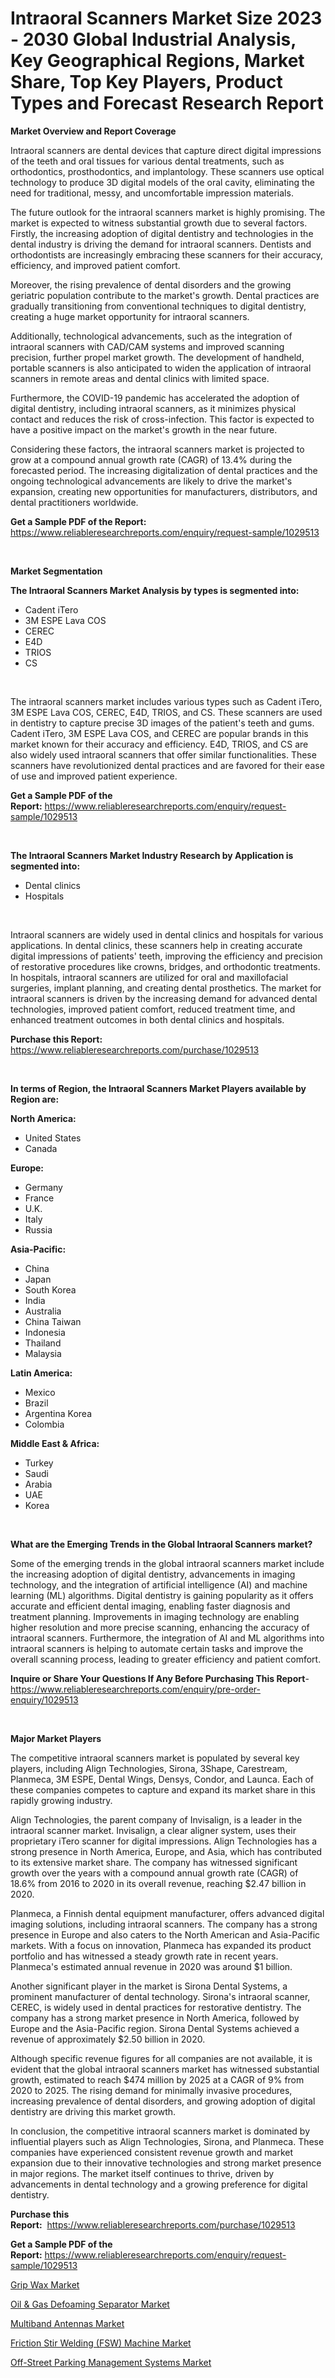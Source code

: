 <p><h1>Intraoral Scanners Market Size 2023 - 2030 Global Industrial Analysis, Key Geographical Regions, Market Share, Top Key Players, Product Types and Forecast Research Report</h1></p><p><strong>Market Overview and Report Coverage</strong></p>
<p><p>Intraoral scanners are dental devices that capture direct digital impressions of the teeth and oral tissues for various dental treatments, such as orthodontics, prosthodontics, and implantology. These scanners use optical technology to produce 3D digital models of the oral cavity, eliminating the need for traditional, messy, and uncomfortable impression materials.</p><p>The future outlook for the intraoral scanners market is highly promising. The market is expected to witness substantial growth due to several factors. Firstly, the increasing adoption of digital dentistry and technologies in the dental industry is driving the demand for intraoral scanners. Dentists and orthodontists are increasingly embracing these scanners for their accuracy, efficiency, and improved patient comfort.</p><p>Moreover, the rising prevalence of dental disorders and the growing geriatric population contribute to the market's growth. Dental practices are gradually transitioning from conventional techniques to digital dentistry, creating a huge market opportunity for intraoral scanners.</p><p>Additionally, technological advancements, such as the integration of intraoral scanners with CAD/CAM systems and improved scanning precision, further propel market growth. The development of handheld, portable scanners is also anticipated to widen the application of intraoral scanners in remote areas and dental clinics with limited space.</p><p>Furthermore, the COVID-19 pandemic has accelerated the adoption of digital dentistry, including intraoral scanners, as it minimizes physical contact and reduces the risk of cross-infection. This factor is expected to have a positive impact on the market's growth in the near future.</p><p>Considering these factors, the intraoral scanners market is projected to grow at a compound annual growth rate (CAGR) of 13.4% during the forecasted period. The increasing digitalization of dental practices and the ongoing technological advancements are likely to drive the market's expansion, creating new opportunities for manufacturers, distributors, and dental practitioners worldwide.</p></p>
<p><strong>Get a Sample PDF of the Report:</strong> <a href="https://www.reliableresearchreports.com/enquiry/request-sample/1029513">https://www.reliableresearchreports.com/enquiry/request-sample/1029513</a></p>
<p>&nbsp;</p>
<p><strong>Market Segmentation</strong></p>
<p><strong>The Intraoral Scanners Market Analysis by types is segmented into:</strong></p>
<p><ul><li>Cadent iTero</li><li>3M ESPE Lava COS</li><li>CEREC</li><li>E4D</li><li>TRIOS</li><li>CS</li></ul></p>
<p>&nbsp;</p>
<p><p>The intraoral scanners market includes various types such as Cadent iTero, 3M ESPE Lava COS, CEREC, E4D, TRIOS, and CS. These scanners are used in dentistry to capture precise 3D images of the patient's teeth and gums. Cadent iTero, 3M ESPE Lava COS, and CEREC are popular brands in this market known for their accuracy and efficiency. E4D, TRIOS, and CS are also widely used intraoral scanners that offer similar functionalities. These scanners have revolutionized dental practices and are favored for their ease of use and improved patient experience.</p></p>
<p><strong>Get a Sample PDF of the Report:</strong>&nbsp;<a href="https://www.reliableresearchreports.com/enquiry/request-sample/1029513">https://www.reliableresearchreports.com/enquiry/request-sample/1029513</a></p>
<p>&nbsp;</p>
<p><strong>The Intraoral Scanners Market Industry Research by Application is segmented into:</strong></p>
<p><ul><li>Dental clinics</li><li>Hospitals</li></ul></p>
<p>&nbsp;</p>
<p><p>Intraoral scanners are widely used in dental clinics and hospitals for various applications. In dental clinics, these scanners help in creating accurate digital impressions of patients' teeth, improving the efficiency and precision of restorative procedures like crowns, bridges, and orthodontic treatments. In hospitals, intraoral scanners are utilized for oral and maxillofacial surgeries, implant planning, and creating dental prosthetics. The market for intraoral scanners is driven by the increasing demand for advanced dental technologies, improved patient comfort, reduced treatment time, and enhanced treatment outcomes in both dental clinics and hospitals.</p></p>
<p><strong>Purchase this Report:</strong>&nbsp; <a href="https://www.reliableresearchreports.com/purchase/1029513">https://www.reliableresearchreports.com/purchase/1029513</a></p>
<p>&nbsp;</p>
<p><strong>In terms of Region, the Intraoral Scanners Market Players available by Region are:</strong></p>
<p>
    <p> <strong> North America: </strong>
        <ul>
            <li>United States</li>
            <li>Canada</li>
        </ul>
        </p> 
    <p> <strong> Europe: </strong>
        <ul>
            <li>Germany</li>
            <li>France</li>
            <li>U.K.</li>
            <li>Italy</li>
            <li>Russia</li>
        </ul>
        </p> 
    <p> <strong> Asia-Pacific: </strong>
        <ul>
            <li>China</li>
            <li>Japan</li>
            <li>South Korea</li>
            <li>India</li>
            <li>Australia</li>
            <li>China Taiwan</li>
            <li>Indonesia</li>
            <li>Thailand</li>
            <li>Malaysia</li>
        </ul>
        </p> 
    <p> <strong> Latin America: </strong>
        <ul>
            <li>Mexico</li>
            <li>Brazil</li>
            <li>Argentina Korea</li>
            <li>Colombia</li>
        </ul>
        </p> 
    <p> <strong> Middle East & Africa: </strong>
        <ul>
            <li>Turkey</li>
            <li>Saudi</li>
            <li>Arabia</li>
            <li>UAE</li>
            <li>Korea</li>
        </ul>
    </p>
    </p>
<p>&nbsp;</p>
<p><strong>What are the Emerging Trends in the Global Intraoral Scanners market?</strong></p>
<p><p>Some of the emerging trends in the global intraoral scanners market include the increasing adoption of digital dentistry, advancements in imaging technology, and the integration of artificial intelligence (AI) and machine learning (ML) algorithms. Digital dentistry is gaining popularity as it offers accurate and efficient dental imaging, enabling faster diagnosis and treatment planning. Improvements in imaging technology are enabling higher resolution and more precise scanning, enhancing the accuracy of intraoral scanners. Furthermore, the integration of AI and ML algorithms into intraoral scanners is helping to automate certain tasks and improve the overall scanning process, leading to greater efficiency and patient comfort.</p></p>
<p><strong>Inquire or Share Your Questions If Any Before Purchasing This Report</strong>- <a href="https://www.reliableresearchreports.com/enquiry/pre-order-enquiry/1029513">https://www.reliableresearchreports.com/enquiry/pre-order-enquiry/1029513</a></p>
<p>&nbsp;</p>
<p><strong>Major Market Players</strong></p>
<p><p>The competitive intraoral scanners market is populated by several key players, including Align Technologies, Sirona, 3Shape, Carestream, Planmeca, 3M ESPE, Dental Wings, Densys, Condor, and Launca. Each of these companies competes to capture and expand its market share in this rapidly growing industry.</p><p>Align Technologies, the parent company of Invisalign, is a leader in the intraoral scanner market. Invisalign, a clear aligner system, uses their proprietary iTero scanner for digital impressions. Align Technologies has a strong presence in North America, Europe, and Asia, which has contributed to its extensive market share. The company has witnessed significant growth over the years with a compound annual growth rate (CAGR) of 18.6% from 2016 to 2020 in its overall revenue, reaching $2.47 billion in 2020.</p><p>Planmeca, a Finnish dental equipment manufacturer, offers advanced digital imaging solutions, including intraoral scanners. The company has a strong presence in Europe and also caters to the North American and Asia-Pacific markets. With a focus on innovation, Planmeca has expanded its product portfolio and has witnessed a steady growth rate in recent years. Planmeca's estimated annual revenue in 2020 was around $1 billion.</p><p>Another significant player in the market is Sirona Dental Systems, a prominent manufacturer of dental technology. Sirona's intraoral scanner, CEREC, is widely used in dental practices for restorative dentistry. The company has a strong market presence in North America, followed by Europe and the Asia-Pacific region. Sirona Dental Systems achieved a revenue of approximately $2.50 billion in 2020.</p><p>Although specific revenue figures for all companies are not available, it is evident that the global intraoral scanners market has witnessed substantial growth, estimated to reach $474 million by 2025 at a CAGR of 9% from 2020 to 2025. The rising demand for minimally invasive procedures, increasing prevalence of dental disorders, and growing adoption of digital dentistry are driving this market growth.</p><p>In conclusion, the competitive intraoral scanners market is dominated by influential players such as Align Technologies, Sirona, and Planmeca. These companies have experienced consistent revenue growth and market expansion due to their innovative technologies and strong market presence in major regions. The market itself continues to thrive, driven by advancements in dental technology and a growing preference for digital dentistry.</p></p>
<p><strong>Purchase this Report:</strong>&nbsp;&nbsp;<a href="https://www.reliableresearchreports.com/purchase/1029513">https://www.reliableresearchreports.com/purchase/1029513</a></p>
<p></p>
<p><strong>Get a Sample PDF of the Report:</strong>&nbsp;<a href="https://www.reliableresearchreports.com/enquiry/request-sample/1029513">https://www.reliableresearchreports.com/enquiry/request-sample/1029513</a></p>
<p><p><a href="https://www.linkedin.com/pulse/grip-wax-market-share-amp-new-trends-analysis-report-type-sngyc/">Grip Wax Market</a></p><p><a href="https://issuu.com/reportprime-2/docs/oil-gas-defoaming-separator-market-size-2030.pptx?fr=xKAE9_zU1NQ">Oil & Gas Defoaming Separator Market</a></p><p><a href="https://www.reportprime.com/multiband-antennas-r7026">Multiband Antennas Market</a></p><p><a href="https://github.com/RichRobinson5/Market-Research-Report-List-1/blob/main/friction-stir-welding-fsw-machine-market.md">Friction Stir Welding (FSW) Machine Market</a></p><p><a href="https://issuu.com/reportprime-2/docs/off-street-parking-management-systems-market-size-?fr=xKAE9_zU1NQ">Off-Street Parking Management Systems Market</a></p></p>
